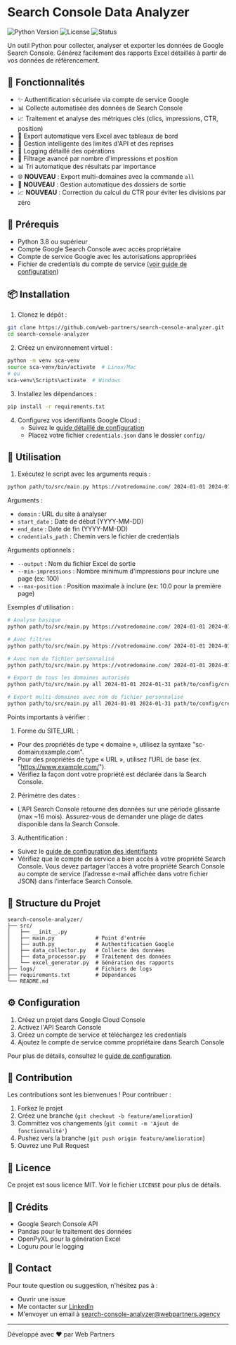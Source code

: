 # Search Console Data Analyzer

![Python Version](https://img.shields.io/badge/python-3.8%2B-blue)
![License](https://img.shields.io/badge/license-MIT-green)
![Status](https://img.shields.io/badge/status-beta-yellow)

Un outil Python pour collecter, analyser et exporter les données de Google Search Console. Générez facilement des rapports Excel détaillés à partir de vos données de référencement.

## 🎯 Fonctionnalités

- ✨ Authentification sécurisée via compte de service Google
- 📊 Collecte automatisée des données de Search Console
- 📈 Traitement et analyse des métriques clés (clics, impressions, CTR, position)
- 📑 Export automatique vers Excel avec tableaux de bord
- 🔄 Gestion intelligente des limites d'API et des reprises
- 📝 Logging détaillé des opérations
- 🎯 Filtrage avancé par nombre d'impressions et position
- 📊 Tri automatique des résultats par importance
- 🌐 **NOUVEAU** : Export multi-domaines avec la commande `all`
- 📁 **NOUVEAU** : Gestion automatique des dossiers de sortie
- 📈 **NOUVEAU** : Correction du calcul du CTR pour éviter les divisions par zéro

## 🔧 Prérequis

- Python 3.8 ou supérieur
- Compte Google Search Console avec accès propriétaire
- Compte de service Google avec les autorisations appropriées
- Fichier de credentials du compte de service ([voir guide de configuration](docs/google-cloud-setup.md))

## 📦 Installation

1. Clonez le dépôt :
```bash
git clone https://github.com/web-partners/search-console-analyzer.git
cd search-console-analyzer
```

2. Créez un environnement virtuel :
```bash
python -m venv sca-venv
source sca-venv/bin/activate  # Linux/Mac
# ou
sca-venv\Scripts\activate  # Windows
```

3. Installez les dépendances :
```bash
pip install -r requirements.txt
```

4. Configurez vos identifiants Google Cloud :
   - Suivez le [guide détaillé de configuration](docs/google-cloud-setup.md)
   - Placez votre fichier `credentials.json` dans le dossier `config/`

## 🚀 Utilisation

1. Exécutez le script avec les arguments requis :
```bash
python path/to/src/main.py https://votredomaine.com/ 2024-01-01 2024-01-31 path/to/config/credentials.json
```

Arguments :
- `domain` : URL du site à analyser
- `start_date` : Date de début (YYYY-MM-DD)
- `end_date` : Date de fin (YYYY-MM-DD)
- `credentials_path` : Chemin vers le fichier de credentials

Arguments optionnels :
- `--output` : Nom du fichier Excel de sortie
- `--min-impressions` : Nombre minimum d'impressions pour inclure une page (ex: 100)
- `--max-position` : Position maximale à inclure (ex: 10.0 pour la première page)

Exemples d'utilisation :

```bash
# Analyse basique
python path/to/src/main.py https://votredomaine.com/ 2024-01-01 2024-01-31 path/to/config/credentials.json

# Avec filtres
python path/to/src/main.py https://votredomaine.com/ 2024-01-01 2024-01-31 path/to/config/credentials.json --min-impressions 100 --max-position 10.0

# Avec nom de fichier personnalisé
python path/to/src/main.py https://votredomaine.com/ 2024-01-01 2024-01-31 path/to/config/credentials.json --output path/to/whatever.xlsx

# Export de tous les domaines autorisés
python path/to/src/main.py all 2024-01-01 2024-01-31 path/to/config/credentials.json

# Export multi-domaines avec nom de fichier personnalisé
python path/to/src/main.py all 2024-01-01 2024-01-31 path/to/config/credentials.json --output path/to/rapports/analyse.xlsx
```

Points importants à vérifier :

1. Forme du SITE_URL :
- Pour des propriétés de type « domaine », utilisez la syntaxe "sc-domain:example.com".
- Pour des propriétés de type « URL », utilisez l’URL de base (ex. "https://www.example.com/").
- Vérifiez la façon dont votre propriété est déclarée dans la Search Console.

2. Périmètre des dates :
- L’API Search Console retourne des données sur une période glissante (max ~16 mois). Assurez-vous de demander une plage de dates disponible dans la Search Console.

3. Authentification :
- Suivez le [guide de configuration des identifiants](docs/google-cloud-setup.md)
- Vérifiez que le compte de service a bien accès à votre propriété Search Console. Vous devez partager l’accès à votre propriété Search Console au compte de service (l’adresse e-mail affichée dans votre fichier JSON) dans l’interface Search Console.

## 📁 Structure du Projet

```
search-console-analyzer/
├── src/
│   ├── __init__.py
│   ├── main.py             # Point d'entrée
│   ├── auth.py             # Authentification Google
│   ├── data_collector.py   # Collecte des données
│   ├── data_processor.py   # Traitement des données
│   └── excel_generator.py  # Génération des rapports
├── logs/                   # Fichiers de logs
├── requirements.txt        # Dépendances
└── README.md
```

## ⚙️ Configuration

1. Créez un projet dans Google Cloud Console
2. Activez l'API Search Console
3. Créez un compte de service et téléchargez les credentials
4. Ajoutez le compte de service comme propriétaire dans Search Console

Pour plus de détails, consultez le [guide de configuration](docs/google-cloud-setup.md).

## 🤝 Contribution

Les contributions sont les bienvenues ! Pour contribuer :

1. Forkez le projet
2. Créez une branche (`git checkout -b feature/amelioration`)
3. Committez vos changements (`git commit -m 'Ajout de fonctionnalité'`)
4. Pushez vers la branche (`git push origin feature/amelioration`)
5. Ouvrez une Pull Request

## 📄 Licence

Ce projet est sous licence MIT. Voir le fichier `LICENSE` pour plus de détails.

## 🙏 Crédits

- Google Search Console API
- Pandas pour le traitement des données
- OpenPyXL pour la génération Excel
- Loguru pour le logging

## 📧 Contact

Pour toute question ou suggestion, n'hésitez pas à :
- Ouvrir une issue
- Me contacter sur [LinkedIn](https://www.linkedin.com/in/emmanuel-fourcade-a802a5114/)
- M'envoyer un email à search-console-analyzer@webpartners.agency

---
Développé avec ❤️ par Web Partners